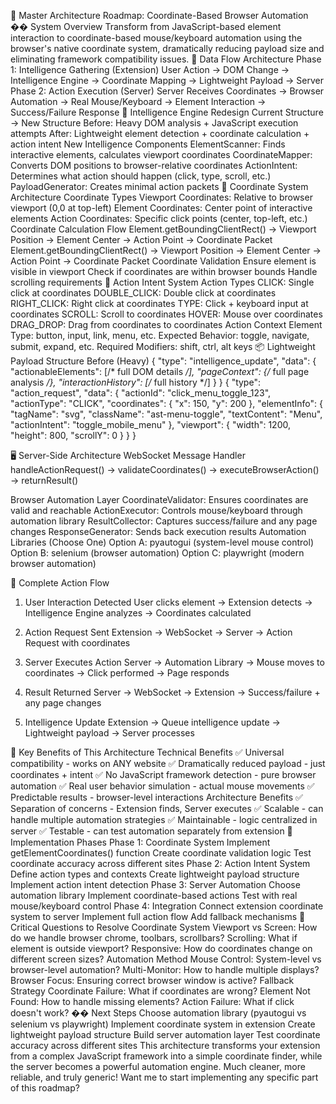 🎯 Master Architecture Roadmap: Coordinate-Based Browser Automation
��️ System Overview
Transform from JavaScript-based element interaction to coordinate-based mouse/keyboard automation using the browser's native coordinate system, dramatically reducing payload size and eliminating framework compatibility issues.
🔄 Data Flow Architecture
Phase 1: Intelligence Gathering (Extension)
User Action → DOM Change → Intelligence Engine → Coordinate Mapping → Lightweight Payload → Server
Phase 2: Action Execution (Server)
Server Receives Coordinates → Browser Automation → Real Mouse/Keyboard → Element Interaction → Success/Failure Response
🧠 Intelligence Engine Redesign
Current Structure → New Structure
Before: Heavy DOM analysis + JavaScript execution attempts
After: Lightweight element detection + coordinate calculation + action intent
New Intelligence Components
ElementScanner: Finds interactive elements, calculates viewport coordinates
CoordinateMapper: Converts DOM positions to browser-relative coordinates
ActionIntent: Determines what action should happen (click, type, scroll, etc.)
PayloadGenerator: Creates minimal action packets
📍 Coordinate System Architecture
Coordinate Types
Viewport Coordinates: Relative to browser viewport (0,0 at top-left)
Element Coordinates: Center point of interactive elements
Action Coordinates: Specific click points (center, top-left, etc.)
Coordinate Calculation Flow
Element.getBoundingClientRect() → Viewport Position → Element Center → Action Point → Coordinate Packet
Element.getBoundingClientRect() → Viewport Position → Element Center → Action Point → Coordinate Packet
Coordinate Validation
Ensure element is visible in viewport
Check if coordinates are within browser bounds
Handle scrolling requirements
🎯 Action Intent System
Action Types
CLICK: Single click at coordinates
DOUBLE_CLICK: Double click at coordinates
RIGHT_CLICK: Right click at coordinates
TYPE: Click + keyboard input at coordinates
SCROLL: Scroll to coordinates
HOVER: Mouse over coordinates
DRAG_DROP: Drag from coordinates to coordinates
Action Context
Element Type: button, input, link, menu, etc.
Expected Behavior: toggle, navigate, submit, expand, etc.
Required Modifiers: shift, ctrl, alt keys
📦 Lightweight Payload Structure
Before (Heavy)
{
  "type": "intelligence_update",
  "data": {
    "actionableElements": [/* full DOM details */],
    "pageContext": {/* full page analysis */},
    "interactionHistory": [/* full history */]
  }
}
{
  "type": "action_request",
  "data": {
    "actionId": "click_menu_toggle_123",
    "actionType": "CLICK",
    "coordinates": { "x": 150, "y": 200 },
    "elementInfo": {
      "tagName": "svg",
      "className": "ast-menu-toggle",
      "textContent": "Menu",
      "actionIntent": "toggle_mobile_menu"
    },
    "viewport": {
      "width": 1200,
      "height": 800,
      "scrollY": 0
    }
  }
}

🖥️ Server-Side Architecture
WebSocket Message Handler
handleActionRequest() → validateCoordinates() → executeBrowserAction() → returnResult()

Browser Automation Layer
CoordinateValidator: Ensures coordinates are valid and reachable
ActionExecutor: Controls mouse/keyboard through automation library
ResultCollector: Captures success/failure and any page changes
ResponseGenerator: Sends back execution results
Automation Libraries (Choose One)
Option A: pyautogui (system-level mouse control)
Option B: selenium (browser automation)
Option C: playwright (modern browser automation)

🔄 Complete Action Flow
1. User Interaction Detected
User clicks element → Extension detects → Intelligence Engine analyzes → Coordinates calculated

2. Action Request Sent
Extension → WebSocket → Server → Action Request with coordinates

3. Server Executes Action
Server → Automation Library → Mouse moves to coordinates → Click performed → Page responds

4. Result Returned
Server → WebSocket → Extension → Success/failure + any page changes

5. Intelligence Update
Extension → Queue intelligence update → Lightweight payload → Server processes

🎯 Key Benefits of This Architecture
Technical Benefits
✅ Universal compatibility - works on ANY website
✅ Dramatically reduced payload - just coordinates + intent
✅ No JavaScript framework detection - pure browser automation
✅ Real user behavior simulation - actual mouse movements
✅ Predictable results - browser-level interactions
Architecture Benefits
✅ Separation of concerns - Extension finds, Server executes
✅ Scalable - can handle multiple automation strategies
✅ Maintainable - logic centralized in server
✅ Testable - can test automation separately from extension
🚀 Implementation Phases
Phase 1: Coordinate System
Implement getElementCoordinates() function
Create coordinate validation logic
Test coordinate accuracy across different sites
Phase 2: Action Intent System
Define action types and contexts
Create lightweight payload structure
Implement action intent detection
Phase 3: Server Automation
Choose automation library
Implement coordinate-based actions
Test with real mouse/keyboard control
Phase 4: Integration
Connect extension coordinate system to server
Implement full action flow
Add fallback mechanisms
🤔 Critical Questions to Resolve
Coordinate System
Viewport vs Screen: How do we handle browser chrome, toolbars, scrollbars?
Scrolling: What if element is outside viewport?
Responsive: How do coordinates change on different screen sizes?
Automation Method
Mouse Control: System-level vs browser-level automation?
Multi-Monitor: How to handle multiple displays?
Browser Focus: Ensuring correct browser window is active?
Fallback Strategy
Coordinate Failure: What if coordinates are wrong?
Element Not Found: How to handle missing elements?
Action Failure: What if click doesn't work?
�� Next Steps
Choose automation library (pyautogui vs selenium vs playwright)
Implement coordinate system in extension
Create lightweight payload structure
Build server automation layer
Test coordinate accuracy across different sites
This architecture transforms your extension from a complex JavaScript framework into a simple coordinate finder, while the server becomes a powerful automation engine. Much cleaner, more reliable, and truly generic!
Want me to start implementing any specific part of this roadmap?

